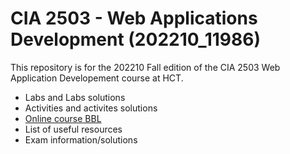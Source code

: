 # CIA 2503 - Web Applications Development (202210_11986)

This repository is for the 202210 Fall edition of the CIA 2503 Web Application Developement course at HCT.


 - Labs and Labs solutions
 - Activities and activites solutions
  - [Online course BBL](http://shorturl.at/dguDM)
  - List of useful resources
  - Exam information/solutions

